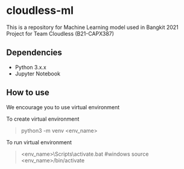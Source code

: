 # cloudless-ml
This is a repository for Machine Learning model used in Bangkit 2021 Project for Team Cloudless (B21-CAPX387)

## Dependencies
* Python 3.x.x
* Jupyter Notebook

## How to use
We encourage you to use virtual environment

To create virtual environment
> python3 -m venv <env_name>

To run virtual environment
> <env_name>\Scripts\activate.bat #windows
> source <env_name>/bin/activate
